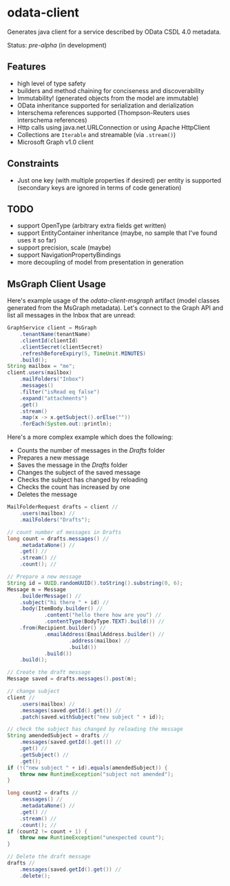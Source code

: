 # odata-client
Generates java client for a service described by OData CSDL 4.0 metadata. 

Status: *pre-alpha* (in development)

## Features
* high level of type safety
* builders and method chaining for conciseness and discoverability
* Immutability! (generated objects from the model are immutable)
* OData inheritance supported for serialization and derialization
* Interschema references supported (Thompson-Reuters uses interschema references)
* Http calls using java.net.URLConnection or using Apache HttpClient
* Collections are `Iterable` and streamable (via `.stream()`)
* Microsoft Graph v1.0 client

## Constraints
* Just one key (with multiple properties if desired) per entity is supported (secondary keys are ignored in terms of code generation)

## TODO
* support OpenType (arbitrary extra fields get written)
* support EntityContainer inheritance (maybe, no sample that I've found uses it so far)
* support precision, scale (maybe)
* support NavigationPropertyBindings
* more decoupling of model from presentation in generation

## MsGraph Client Usage
Here's example usage of the *odata-client-msgraph* artifact (model classes generated from the MsGraph metadata). Let's connect to the Graph API and list all messages in the Inbox that are unread:

```java
GraphService client = MsGraph 
    .tenantName(tenantName) 
    .clientId(clientId) 
    .clientSecret(clientSecret) 
    .refreshBeforeExpiry(5, TimeUnit.MINUTES) 
    .build();
String mailbox = "me";
client.users(mailbox) 
    .mailFolders("Inbox") 
    .messages() 
    .filter("isRead eq false") 
    .expand("attachments") 
    .get() 
    .stream() 
    .map(x -> x.getSubject().orElse("")) 
    .forEach(System.out::println);
```

Here's a more complex example which does the following:

* Counts the number of messages in the *Drafts* folder
* Prepares a new message
* Saves the message in the *Drafts* folder
* Changes the subject of the saved message
* Checks the subject has changed by reloading
* Checks the count has increased by one
* Deletes the message

```java
MailFolderRequest drafts = client //
    .users(mailbox) //
    .mailFolders("Drafts");

// count number of messages in Drafts
long count = drafts.messages() //
    .metadataNone() //
    .get() //
    .stream() //
    .count(); //

// Prepare a new message
String id = UUID.randomUUID().toString().substring(0, 6);
Message m = Message
    .builderMessage() //
    .subject("hi there " + id) //
    .body(ItemBody.builder() //
            .content("hello there how are you") //
            .contentType(BodyType.TEXT).build()) //
    .from(Recipient.builder() //
            .emailAddress(EmailAddress.builder() //
                    .address(mailbox) //
                    .build())
            .build())
    .build();

// Create the draft message
Message saved = drafts.messages().post(m);

// change subject
client //
    .users(mailbox) //
    .messages(saved.getId().get()) //
    .patch(saved.withSubject("new subject " + id));

// check the subject has changed by reloading the message
String amendedSubject = drafts //
    .messages(saved.getId().get()) //
    .get() //
    .getSubject() //
    .get();
if (!("new subject " + id).equals(amendedSubject)) {
    throw new RuntimeException("subject not amended");
}

long count2 = drafts //
    .messages() //
    .metadataNone() //
    .get() //
    .stream() //
    .count(); //
if (count2 != count + 1) {
    throw new RuntimeException("unexpected count");
}

// Delete the draft message
drafts //
    .messages(saved.getId().get()) //
    .delete();
```



